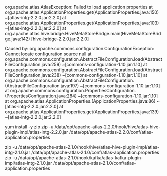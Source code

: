 org.apache.atlas.AtlasException: Failed to load application properties
at org.apache.atlas.ApplicationProperties.get(ApplicationProperties.java:150) ~[atlas-intg-2.2.0.jar:2.2.0]
at org.apache.atlas.ApplicationProperties.get(ApplicationProperties.java:103) ~[atlas-intg-2.2.0.jar:2.2.0]
at org.apache.atlas.hive.bridge.HiveMetaStoreBridge.main(HiveMetaStoreBridge.java:142) [hive-bridge-2.2.0.jar:2.2.0]

Caused by: org.apache.commons.configuration.ConfigurationException: Cannot locate configuration source null
at org.apache.commons.configuration.AbstractFileConfiguration.load(AbstractFileConfiguration.java:259) ~[commons-configuration-1.10.jar:1.10]
at org.apache.commons.configuration.AbstractFileConfiguration.load(AbstractFileConfiguration.java:238) ~[commons-configuration-1.10.jar:1.10]
at org.apache.commons.configuration.AbstractFileConfiguration.<init>(AbstractFileConfiguration.java:197) ~[commons-configuration-1.10.jar:1.10]
at org.apache.commons.configuration.PropertiesConfiguration.<init>(PropertiesConfiguration.java:284) ~[commons-configuration-1.10.jar:1.10]
at org.apache.atlas.ApplicationProperties.<init>(ApplicationProperties.java:86) ~[atlas-intg-2.2.0.jar:2.2.0]
at org.apache.atlas.ApplicationProperties.get(ApplicationProperties.java:139) ~[atlas-intg-2.2.0.jar:2.2.0]


yum install -y zip
zip -u /data/opt/apache-atlas-2.2.0/hook/hive/atlas-hive-plugin-impl/atlas-intg-2.2.0.jar /data/opt/apache-atlas-2.2.0/conf/atlas-application.properties

zip -u /data/opt/apache-atlas-2.1.0/hook/hive/atlas-hive-plugin-impl/atlas-intg-2.1.0.jar /data/opt/apache-atlas-2.1.0/conf/atlas-application.properties
zip -u /data/opt/apache-atlas-2.1.0/hook/kafka/atlas-kafka-plugin-impl/atlas-intg-2.1.0.jar /data/opt/apache-atlas-2.1.0/conf/atlas-application.properties
